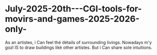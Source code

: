 # July-2025-20th---CGI-tools-for-movirs-and-games-2025-2026-only-
As an artistes, i Can feel thé détails of surrounding livings. Nowadays m'y gozl IS to draw buildings liké other artistes. But i Can share sole intuitions.
